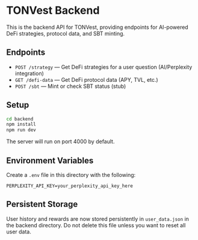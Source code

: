 # TONVest Backend

This is the backend API for TONVest, providing endpoints for AI-powered DeFi strategies, protocol data, and SBT minting.

## Endpoints
- `POST /strategy` — Get DeFi strategies for a user question (AI/Perplexity integration)
- `GET /defi-data` — Get DeFi protocol data (APY, TVL, etc.)
- `POST /sbt` — Mint or check SBT status (stub)

## Setup
```sh
cd backend
npm install
npm run dev
```

The server will run on port 4000 by default. 

## Environment Variables
Create a `.env` file in this directory with the following:

```
PERPLEXITY_API_KEY=your_perplexity_api_key_here
```

## Persistent Storage
User history and rewards are now stored persistently in `user_data.json` in the backend directory. Do not delete this file unless you want to reset all user data. 